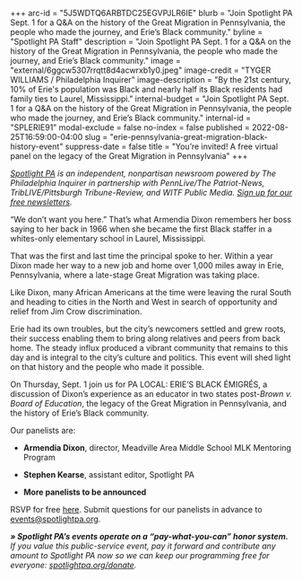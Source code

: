 +++
arc-id = "5J5WDTQ6ARBTDC25EGVPJLR6IE"
blurb = "Join Spotlight PA Sept. 1 for a Q&A on the history of the Great Migration in Pennsylvania, the people who made the journey, and Erie’s Black community."
byline = "Spotlight PA Staff"
description = "Join Spotlight PA Sept. 1 for a Q&A on the history of the Great Migration in Pennsylvania, the people who made the journey, and Erie’s Black community."
image = "external/6ggcw5307rrqtt8d4acwrxb1y0.jpeg"
image-credit = "TYGER WILLIAMS / Philadelphia Inquirer"
image-description = "By the 21st century, 10% of Erie's population was Black and nearly half its Black residents had family ties to Laurel, Mississippi."
internal-budget = "Join Spotlight PA Sept. 1 for a Q&A on the history of the Great Migration in Pennsylvania, the people who made the journey, and Erie’s Black community."
internal-id = "SPLERIE91"
modal-exclude = false
no-index = false
published = 2022-08-25T16:59:00-04:00
slug = "erie-pennsylvania-great-migration-black-history-event"
suppress-date = false
title = "You’re invited! A free virtual panel on the legacy of the Great Migration in Pennsylvania"
+++

<a href="https://www.spotlightpa.org/"><i>Spotlight PA</i></a><i> is an independent, nonpartisan newsroom powered by The Philadelphia Inquirer in partnership with PennLive/The Patriot-News, TribLIVE/Pittsburgh Tribune-Review, and WITF Public Media. </i><a href="https://www.spotlightpa.org/newsletters"><i>Sign up for our free newsletters</i></a><i>.</i>

“We don’t want you here.” That’s what Armendia Dixon remembers her boss saying to her back in 1966 when she became the first Black staffer in a whites-only elementary school in Laurel, Mississippi.

That was the first and last time the principal spoke to her. Within a year Dixon made her way to a new job and home over 1,000 miles away in Erie, Pennsylvania, where a late-stage Great Migration was taking place.

Like Dixon, many African Americans at the time were leaving the rural South and heading to cities in the North and West in search of opportunity and relief from Jim Crow discrimination.

Erie had its own troubles, but the city’s newcomers settled and grew roots, their success enabling them to bring along relatives and peers from back home. The steady influx produced a vibrant community that remains to this day and is integral to the city’s culture and politics. This event will shed light on that history and the people who made it possible.

On Thursday, Sept. 1 join us for PA LOCAL: ERIE’S BLACK ÉMIGRÉS, a discussion of Dixon’s experience as an educator in two states post-<i>Brown v. Board of Education</i>, the legacy of the Great Migration in Pennsylvania, and the history of Erie’s Black community.

Our panelists are:

- <b>Armendia Dixon</b>, director, Meadville Area Middle School MLK Mentoring Program

- <b>Stephen Kearse</b>, assistant editor, Spotlight PA

- <b>More panelists to be announced</b>

RSVP for free <a href="https://inquirer.zoom.us/webinar/register/WN_NfzGr7YaTS2lgbA1ECkivw">here</a>. Submit questions for our panelists in advance to <a href="mailto:events@spotlightpa.org">events@spotlightpa.org</a>.

<i><b>» Spotlight PA’s events operate on a “pay-what-you-can” honor system.</b></i><i> If you value this public-service event, pay it forward and contribute any amount to Spotlight PA now so we can keep our programming free for everyone: </i><a href="http://spotlightpa.org/donate"><i>spotlightpa.org/donate</i></a><i>.</i>
